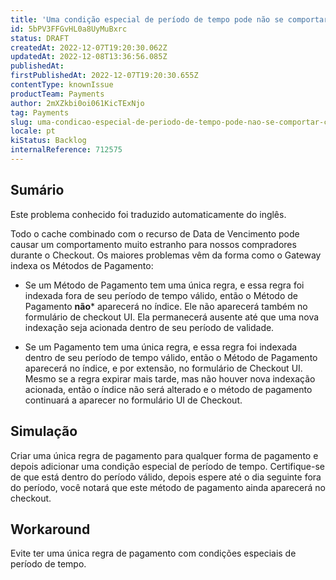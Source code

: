 ```yaml
---
title: 'Uma condição especial de período de tempo pode não se comportar como esperado ao tê-la como uma regra de pagamento única'
id: 5bPV3FFGvHL0a8UyMuBxrc
status: DRAFT
createdAt: 2022-12-07T19:20:30.062Z
updatedAt: 2022-12-08T13:36:56.085Z
publishedAt: 
firstPublishedAt: 2022-12-07T19:20:30.655Z
contentType: knownIssue
productTeam: Payments
author: 2mXZkbi0oi061KicTExNjo
tag: Payments
slug: uma-condicao-especial-de-periodo-de-tempo-pode-nao-se-comportar-como-esperado-ao-tela-como-uma-regra-de-pagamento-unica
locale: pt
kiStatus: Backlog
internalReference: 712575
---
```


## Sumário

<div class="alert alert-info">
  <p>Este problema conhecido foi traduzido automaticamente do inglês.</p>
</div>


Todo o cache combinado com o recurso de Data de Vencimento pode causar um comportamento muito estranho para nossos compradores durante o Checkout. Os maiores problemas vêm da forma como o Gateway indexa os Métodos de Pagamento:


- Se um Método de Pagamento tem uma única regra, e essa regra foi indexada fora de seu período de tempo válido, então o Método de Pagamento **não*** aparecerá no índice. Ele não aparecerá também no formulário de checkout UI. Ela permanecerá ausente até que uma nova indexação seja acionada dentro de seu período de validade.


- Se um Pagamento tem uma única regra, e essa regra foi indexada dentro de seu período de tempo válido, então o Método de Pagamento aparecerá no índice, e por extensão, no formulário de Checkout UI. Mesmo se a regra expirar mais tarde, mas não houver nova indexação acionada, então o índice não será alterado e o método de pagamento continuará a aparecer no formulário UI de Checkout.


##

## Simulação



Criar uma única regra de pagamento para qualquer forma de pagamento e depois adicionar uma condição especial de período de tempo. Certifique-se de que está dentro do período válido, depois espere até o dia seguinte fora do período, você notará que este método de pagamento ainda aparecerá no checkout.


##

## Workaround



Evite ter uma única regra de pagamento com condições especiais de período de tempo.

